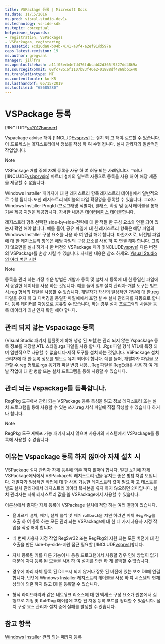 ```yaml
---
title: VSPackage 등록 | Microsoft Docs
ms.date: 11/15/2016
ms.prod: visual-studio-dev14
ms.technology: vs-ide-sdk
ms.topic: conceptual
helpviewer_keywords:
- registration, VSPackages
- VSPackages, registering
ms.assetid: ecd20da8-b04b-4141-a8f4-a2ef91dd597a
caps.latest.revision: 19
ms.author: gregvanl
manager: jillfra
ms.openlocfilehash: a11f05edb4e7d476fdbcab82d365f9327dd4869a
ms.sourcegitcommit: 08fc78516f1107b83f46e2401888df4868bb1e40
ms.translationtype: MT
ms.contentlocale: ko-KR
ms.lasthandoff: 05/15/2019
ms.locfileid: "65685280"
---
```

# <a name="vspackage-registration"></a>VSPackage 등록
[!INCLUDE[vs2017banner](../../includes/vs2017banner.md)]

Vspackage advise 해야 [!INCLUDE[vsprvs](../../includes/vsprvs-md.md)] 는 설치 되 고 해야 로드할 수 있습니다. 이 프로세스는 레지스트리에서 정보를 작성 하 여 수행 됩니다. 설치 관리자의 일반적인 작업입니다.  
  
> [!NOTE]
> VSPackage 개발 중에 자체 등록을 사용 하 여 허용 되는 사례입니다. 그러나 [!INCLUDE[vsipprvsip](../../includes/vsipprvsip-md.md)] 파트너 설치의 일부로 자동으로 등록을 사용 하 여 해당 제품을 제공할 수 없습니다.  
  
 Windows Installer 패키지에 대 한 레지스트리 항목 레지스트리 테이블에서 일반적으로 수행 됩니다. 또한 레지스트리 테이블의 파일 확장명을 등록할 수 있습니다. 그러나 Windows Installer ProgId (프로그래밍 식별자), 클래스, 확장 및 동사 테이블을 통해 기본 제공 지원을 제공합니다. 자세한 내용은 [데이터베이스 테이블](https://msdn.microsoft.com/library/aa368259\(VS.85\).aspx)합니다.  
  
 레지스트리 항목 선택한 side-by-side-전략에 대 한 적절 한 구성 요소와 연결 되어 있는지 확인 해야 합니다. 예를 들어, 공유 파일에 대 한 레지스트리 항목은 해당 파일의 Windows Installer 구성 요소를 사용 하 여 연결 해야 합니다. 마찬가지로, 버전별 파일에 대 한 레지스트리 항목은 해당 파일의 구성 요소를 사용 하 여 연결 해야 합니다. 그렇지 않으면을 설치 하거나 한 버전의 VSPackage 제거 [!INCLUDE[vsprvs](../../includes/vsprvs-md.md)] 다른 버전의 VSPackage를 손상 시킬 수 있습니다. 자세한 내용은 참조 하세요. [Visual Studio의 여러 버전 지원](../../extensibility/supporting-multiple-versions-of-visual-studio.md)  
  
> [!NOTE]
> 등록을 관리 하는 가장 쉬운 방법은 개발자 등록 및 설치 시 등록에 대 한 동일한 파일에서 동일한 데이터를 사용 하는 것입니다. 예를 들어 일부 설치 관리자-개발 도구는 빌드 시.reg 형식의 파일을 사용할 수 있습니다. 개발자가 자신의 일상적인 개발에 대 한.reg 파일을 유지 하 고 디버깅을 동일한 파일에에서 포함 될 수 설치 관리자를 자동으로 합니다. 등록 데이터를 자동으로 공유할 수 없습니다, 하는 경우 설치 프로그램의 사본을 등록 데이터가 최신 인지 확인 해야 합니다.  
  
## <a name="registering-unmanaged-vspackages"></a>관리 되지 않는 Vspackage 등록  
 (Visual Studio 패키지 템플릿에 의해 생성 된 포함)는 관리 되지 않는 Vspackage 등록 정보를 저장할 ATL 스타일.rgs 파일을 사용 합니다. .Rgs 파일 형식 ATL에 특정 되며 일반적으로 사용할 수 없습니다-제작 도구를 설치 하는 것입니다. VSPackage 설치 관리자에 대 한 등록 정보를 별도로 유지 되어야 합니다. 예를 들어, 개발자가 파일을 보관할 수.reg 형태로.rgs 동기화 파일 변경 내용. .Reg 파일을 RegEdit를 사용 하 여 개발 작업에 대 한 병합 또는 설치 프로그램을 통해 사용할 수 있습니다.  
  
## <a name="registering-managed-vspackages"></a>관리 되는 Vspackage를 등록합니다.  
 RegPkg 도구에서 관리 되는 VSPackage 등록 특성을 읽고 정보 레지스트리 또는 설치 프로그램을 통해 사용할 수 있는 쓰기.reg 서식 파일에 직접 작성할 수 있습니다 하거나 합니다.  
  
> [!NOTE]
> RegPkg 도구 재배포 가능 패키지 되지 않으며 사용자의 시스템에서 VSPackage를 등록에 사용할 수 없습니다.  
  
## <a name="why-vspackages-should-not-self-register-at-install-time"></a>이유는 Vspackage 등록 하지 않아야 자체 설치 시  
 VSPackage 설치 관리자 자체 등록에 의존 하지 않아야 합니다. 얼핏 보기에 자체 VSPackage에서에서 VSPackage의 레지스트리 값을 유지는 좋은 방법 처럼 보입니다. 개발자가 일상적인 작업에 대 한 사용 가능한 레지스트리 값이 필요 하 고 테스트를 별도 설치 관리자에서 레지스트리 데이터 복사본을 유지 하지 않으려면 의미입니다. 설치 관리자는 자체 레지스트리 값을 쓸 VSPackage에서 사용할 수 있습니다.  
  
 이론상에서 좋지만 자체 등록에 VSPackage 설치에 적합 하는 여러 결점이 있습니다.  
  
- 올바르게 설치, 제거, 설치 롤백 및 제거 rollback을 지원 하려면 자체 RegPkg를 호출 하 여 등록 하는 모든 관리 되는 VSPackage에 대 한 네 가지 사용자 지정 작업을 작성 해야 합니다.  
  
- 네 번째 사용자 지정 작업 RegSvr32 또는 RegPkg의 지원 되는 모든 버전에 대 한 호출을 만든 side-by-side-지원 접근 필요할 [!INCLUDE[vsprvs](../../includes/vsprvs-md.md)]합니다.  
  
- 자체 등록된 키를 다른 기능이 나 응용 프로그램에서 사용할 경우 인해 방법이 없기 때문에 자체 등록 된 모듈을 사용 하 여 설치를 안전 하 게 롤백할 수 없습니다.  
  
- 경우에 따라 자체 등록 된 Dll 표시 되지 않거나 잘못 된 버전에 있는 보조 Dll에 연결 합니다. 반면에 Windows Installer 레지스트리 테이블을 사용 하 여 시스템의 현재 상태에 의존 하지 않고 Dll을 등록할 수 있습니다.  
  
- 형식 라이브러리와 같은 네트워크 리소스에 대 한 액세스 구성 요소가 원본에서 실행으로 지정 및 SelfReg 테이블에 포함 된 자동 등록 코드를 정의할 수 있습니다. 설치 구성 요소 관리자 설치 중에 실패를 발생할 수 있습니다.  
  
## <a name="see-also"></a>참고 항목  
 [Windows Installer](https://msdn.microsoft.com/library/cc185688\(VS.85\).aspx)   
 [관리 되는 패키지 등록](https://msdn.microsoft.com/f69e0ea3-6a92-4639-8ca9-4c9c210e58a1)

